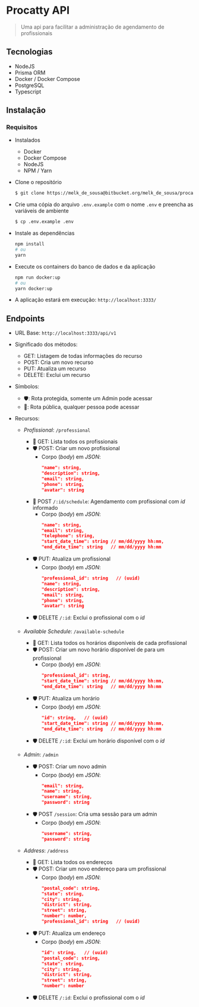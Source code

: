 # Procatty API

> Uma api para facilitar a administração de agendamento de profissionais

## Tecnologias

- NodeJS
- Prisma ORM
- Docker / Docker Compose
- PostgreSQL
- Typescript

## Instalação

### Requisitos

- Instalados
  - Docker
  - Docker Compose
  - NodeJS
  - NPM / Yarn

- Clone o repositório
  ```bash
  $ git clone https://melk_de_sousa@bitbucket.org/melk_de_sousa/procatty.git
  ```
- Crie uma cópia do arquivo `.env.example` com o nome `.env` e preencha as variáveis de ambiente
  ```bash
  $ cp .env.example .env
  ```
- Instale as dependências
  ```bash
  npm install
  # ou
  yarn
  ```
- Execute os containers do banco de dados e da aplicação
  ```bash
  npm run docker:up
  # ou
  yarn docker:up
  ```
- A aplicação estará em execução: `http://localhost:3333/`

## Endpoints

- URL Base: `http://localhost:3333/api/v1`

- Significado dos métodos:
  - GET: Listagem de todas informações do recurso
  - POST: Cria um novo recurso
  - PUT: Atualiza um recurso
  - DELETE: Exclui um recurso

- Símbolos:
  - 🛡️: Rota protegida, somente um Admin pode acessar
  - 📢: Rota pública, qualquer pessoa pode acessar

- Recursos:

  - *Profissional*: `/professional`
    - 📢 GET: Lista todos os profissionais
    - 🛡️ POST: Criar um novo profissional
      - Corpo (*body*) em *JSON*:
        ```json
        "name": string,
        "description": string,
        "email": string,
        "phone": string,
        "avatar": string
        ```
    - 📢 POST `/:id/schedule`: Agendamento com profissional com *id* informado
      - Corpo (*body*) em *JSON*:
        ```json
        "name": string,
        "email": string,
        "telephone": string,
        "start_date_time": string // mm/dd/yyyy hh:mm,
        "end_date_time": string   // mm/dd/yyyy hh:mm
        ```
    - 🛡️ PUT: Atualiza um profissional
      - Corpo (*body*) em *JSON*:
        ```json
        "professional_id": string   // (uuid)
        "name": string,
        "description": string,
        "email": string,
        "phone": string,
        "avatar": string
        ```
    - 🛡️ DELETE `/:id`: Exclui o profissional com o *id*

  - *Available Schedule*: `/available-schedule`
    - 📢 GET: Lista todos os horários disponíveis de cada profissional
    - 🛡️ POST: Criar um novo horário disponível de para um profissional
      - Corpo (*body*) em *JSON*:
        ```json
        "professional_id": string,
        "start_date_time": string // mm/dd/yyyy hh:mm,
        "end_date_time": string   // mm/dd/yyyy hh:mm
        ```
    - 🛡️ PUT: Atualiza um horário
      - Corpo (*body*) em *JSON*:
        ```json
        "id": string,   // (uuid)
        "start_date_time": string // mm/dd/yyyy hh:mm,
        "end_date_time": string   // mm/dd/yyyy hh:mm
        ```
    - 🛡️ DELETE `/:id`: Exclui um horário disponível com o *id*

  - *Admin*: `/admin`
    - 🛡️ POST: Criar um novo admin
        - Corpo (*body*) em *JSON*:
          ```json
          "email": string,
          "name": string,
          "username": string,
          "password": string
          ```
    - 🛡️ POST `/session`: Cria uma sessão para um admin
      - Corpo (*body*) em *JSON*:
          ```json
          "username": string,
          "password": string
          ```

  - *Address*: `/address`
    - 📢 GET: Lista todos os endereços
    - 🛡️ POST: Criar um novo endereço para um profissional
      - Corpo (*body*) em *JSON*:
        ```json
        "postal_code": string,
        "state": string,
        "city": string,
        "district": string,
        "street": string,
        "number": number,
        "professional_id": string   // (uuid)
        ```
    - 🛡️ PUT: Atualiza um endereço
      - Corpo (*body*) em *JSON*:
        ```json
        "id": string,   // (uuid)
        "postal_code": string,
        "state": string,
        "city": string,
        "district": string,
        "street": string,
        "number": number
        ```
    - 🛡️ DELETE `/:id`: Exclui o profissional com o *id*
